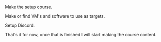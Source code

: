 Make the setup course.

Make or find VM's and software to use as targets.

Setup Discord.

That's it for now, once that is finished I will start making the course content.